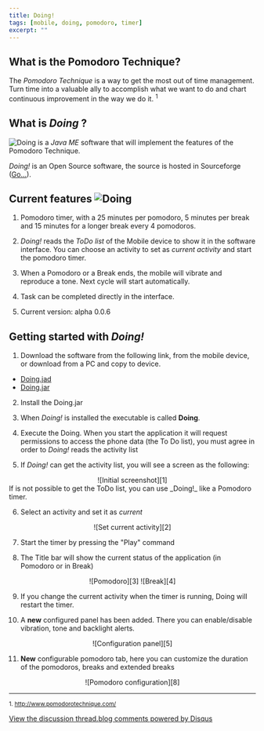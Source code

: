 ```yaml
---
title: Doing!
tags: [mobile, doing, pomodoro, timer]
excerpt: ""
---
```

What is the Pomodoro Technique?
-------------------------------

The _Pomodoro Technique_ is a way to get the most out of time management. Turn time into a valuable ally to accomplish what we want to do and chart continuous improvement in the way we do it. <sup>1</sup>

What is _Doing_ ?
------------------
![Doing][7] is a _Java ME_ software that will implement the features of the Pomodoro Technique.

_Doing!_ is an Open Source software, the source is hosted in Sourceforge (<a href="https://sourceforge.net/projects/doing/" target="_blank">Go...</a>).

Current features ![Doing][6]
-----------------

1. Pomodoro timer, with a 25 minutes per pomodoro, 5 minutes per break and 15 minutes for a longer break every 4 pomodoros.

2. _Doing!_ reads the _ToDo list_ of the Mobile device to show it in the software interface. You can choose an activity to set as _current activity_ and start the pomodoro timer.

3. When a Pomodoro or a Break ends, the mobile will vibrate and reproduce a tone. Next cycle will start automatically.

4. Task can be completed directly in the interface. 

5. Current version: alpha 0.0.6

Getting started with _Doing!_
-----------------------------

1. Download the software from the following link, from the mobile device, or download from a PC and copy to device.
  * <a href="https://sourceforge.net/projects/doing/files/current/Doing.jad/download" target="_blank">Doing.jad</a>
  * <a href="https://sourceforge.net/projects/doing/files/current/Doing.jar/download" target="_blank">Doing.jar</a>

2. Install the Doing.jar

3. When _Doing!_ is installed the executable is called **Doing**. 

4. Execute the Doing. When you start the application it will request permissions to access the phone data (the To Do list), you must agree in order to _Doing!_ reads the activity list

5. If _Doing!_ can get the activity list, you will see a screen as the following:
 <center> ![Initial screenshot][1]</center>
 If is not possible to get the ToDo list, you can use _Doing!_ like a Pomodoro timer.

6. Select an activity and set it as _current_
 <center>![Set current activity][2]</center>

7. Start the timer by pressing the "Play" command

8. The Title bar will show the current status of the application (in Pomodoro or in Break)
 <center>![Pomodoro][3] ![Break][4] </center>

9. If you change the current activity when the timer is running, Doing will restart the timer.

10. A **new** configured panel has been added. There you can enable/disable vibration, tone and backlight alerts.
 <center>![Configuration panel][5]</center>

11. **New** configurable pomodoro tab, here you can customize the duration of the pomodoros, breaks and extended breaks
 <center>![Pomodoro configuration][8]</center>

----------
<sub>1. http://www.pomodorotechnique.com/
</sub>


  [1]: /assets/doing/screen1.png
  [2]: /assets/doing/setCurrent.jpg
  [3]: /assets/doing/pomodoro.jpg
  [4]: /assets/doing/break.jpg
  [5]: /assets/doing/screen2.png
  [6]: /assets/doing/doingIcon.png
  [7]: /assets/doing/doingLogo.png
  [8]: /assets/doing/screenTabPom.png


<div id="disqus_thread"></div><script type="text/javascript" src="http://disqus.com/forums/emiguelwebpage/embed.js"></script><noscript><a href="http://disqus.com/forums/emiguelwebpage/?url=ref">View the discussion thread.</a></noscript><a href="http://disqus.com" class="dsq-brlink">blog comments powered by <span class="logo-disqus">Disqus</span></a>

<script type="text/javascript">
//<![CDATA[
(function() {
	var links = document.getElementsByTagName('a');
	var query = '?';
	for(var i = 0; i < links.length; i++) {
	if(links[i].href.indexOf('#disqus_thread') >= 0) {
		query += 'url' + i + '=' + encodeURIComponent(links[i].href) + '&';
	}
	}
	document.write('<script charset="utf-8" type="text/javascript" src="http://disqus.com/forums/emiguelwebpage/get_num_replies.js' + query + '"></' + 'script>');
})();
//]]>
</script>
